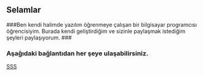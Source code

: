 ## Selamlar

###Ben kendi halimde yazılım öğrenmeye çalışan bir bilgisayar programcısı öğrencisiyim.
Burada kendi geliştirdiğim ve sizinle paylaşmak istediğim şeyleri paylaşıyorum. ###

### Aşağıdaki bağlantıdan her şeye ulaşabilirsiniz. ###



[SSS](https://github.com/HamzaDonmez/SSS)
